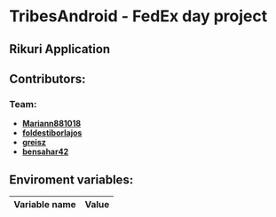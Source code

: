 # TribesAndroid - FedEx day project

## Rikuri Application

## Contributors:

### Team:
* **[Mariann881018](https://github.com/Mariann881018)**
* **[foldestiborlajos](https://github.com/foldestiborlajos)**
* **[greisz](https://github.com/greisz)**
* **[bensahar42](https://github.com/bensahar42)**

## Enviroment variables:

|  Variable name                    |  Value                                                             |
|-----------------------------------|--------------------------------------------------------------------|
